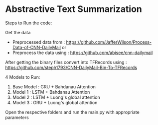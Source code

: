 # Abstractive Text Summarization

Steps to Run the code:

Get the data
  -   Preprocessed data from : https://github.com/JafferWilson/Process-Data-of-CNN-DailyMail
  or 
  -   Preprocess the data using : https://github.com/abisee/cnn-dailymail
  
After getting the binary files convert into TFRecords using : https://github.com/steph1793/CNN-DailyMail-Bin-To-TFRecords

4 Models to Run:

1. Base Model : GRU + Bahdanau Attention
2. Model 1 : LSTM + Bahdanau Attention
3. Model 2 : LSTM + Luong's global attention
4. Model 3 : GRU + Luong's global attention


Open the respective folders and run the main.py with appropriate parameters
